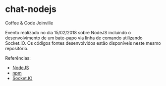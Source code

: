 # chat-nodejs
Coffee &amp; Code Joinville

Evento realizado no dia 15/02/2018 sobre NodeJS incluindo o desenvolvimento de um bate-papo via linha de comando utilizando Socket.IO. Os códigos fontes desenvolvidos estão disponíveis neste mesmo repositório.

Referências:
* [NodeJS](https://nodejs.org)
* [npm](https://www.npmjs.com)
* [Socket.IO](https://socket.io)
